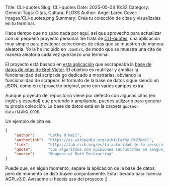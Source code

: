 Title: CLI-quotes
Slug: CLI-quotes
Date: 2025-05-04 16:32
Category: General
Tags: Citas, Cultura, FLOSS
Author: Angel Lareo
Cover: images/CLI-quotes.png
Summary: Crea tu colección de citas y visualízalas en tu terminal.

Hace tiempo que no subo nada por aquí, así que aprovecho para actualizar con un pequeño proyecto personal. Se trata de [CLI-quotes](https://github.com/angellareo/CLI-quotes?tab=readme-ov-file), una aplicación muy simple para gestionar colecciones de citas que se muestren de manera aleatoria. Yo la he incluido en `.bashrc`, de modo que se muestra una cita de manera aleatoria cada vez que lanzo una terminal.

El proyecto está basado en [esta aplicación](https://github.com/pouyakary/bret-victor-quotes) que escrapeaba la [base de datos de citas de Bret Victor](https://worrydream.com/quotes/). El objetivo es reutilizar y ampliar la funcionalidad del script de go dedicado a mostrarlas, obviando la funcionalidad de scrapear. El formato de la base de datos sigue siendo un JSON, como en el proyecto original, pero con varios campos extra.

Aunque proyecto del repositorio viene por defecto con algunas citas (en inglés y español) que pretendo ir ampliando, puedes utilizarlo para generar tu propia colección. La base de datos está en la carpeta `quotes-data/$LANG_CODE`.

Un ejemplo de cita es:
```json
{
    "author":      "Cathy O'Neil",
    "authorlink":  "https://es.wikipedia.org/wiki/Cathy_O%27Neil",
    "link":        "https://lab.cccb.org/es/la-autoridad-de-lo-inescrutable-cathy-oneil/",
    "quote":       "Los algoritmos son opiniones incrustadas en lenguaje matemático\n\n",
    "source":      "Weapons of Math Destruction"
}
```

Puede que, en algún momento, separe la aplicación de la base de datos, pero de momento se distribuyen conjuntamente. Está liberado bajo licencia AGPLv3.0. Avisadme si hacéis uso del proyecto ;)

